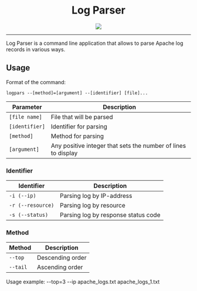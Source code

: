 <h1 align="center">Log Parser</h1>

<p align="center">

<img src="https://img.shields.io/badge/made%20by-java--058--02-critical">

</p>

---
Log Parser is a command line application that allows to parse Apache log records in various ways.

## Usage

Format of the command:

`logpars --[method]=[argument] --[identifier] [file]...`

Parameter                 | Description
------------------------- | ------------------------------------------------------
`[file name]`             | File that will be parsed
`[identifier]`            | Identifier for parsing
`[method]`                | Method for parsing
`[argument] `             | Any positive integer that sets the number of lines to display

### Identifier

Identifier                | Description
------------------------- | ------------------------------------------------------
`-i (--ip)`               | Parsing log by IP-address
`-r (--resource)`         | Parsing log by resource
`-s (--status)`           | Parsing log by response status code

### Method

Method                    | Description
------------------------- | ------------------------------------------------------
`--top`                   | Descending order
`--tail`                  | Ascending order

Usage example: --top=3 --ip apache_logs.txt apache_logs_1.txt